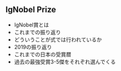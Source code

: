 
## IgNobel Prize

- IgNobel賞とは
- これまでの振り返り
- どういうことが式では行われているか
- 2019の振り返り
- これまでの日本の受賞暦
- 過去の最強受賞3-5傑をそれぞれ選んでくる

